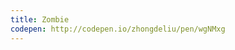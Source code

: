 ```yaml
---
title: Zombie                            
codepen: http://codepen.io/zhongdeliu/pen/wgNMxg 
---
```

